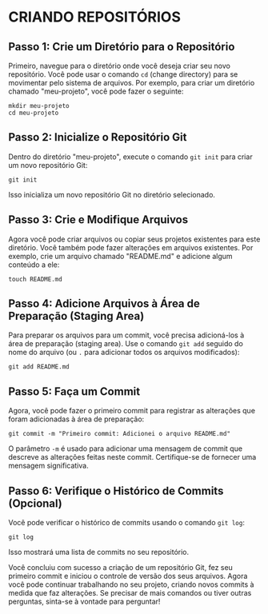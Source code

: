 # CRIANDO REPOSITÓRIOS
## Passo 1: Crie um Diretório para o Repositório
Primeiro, navegue para o diretório onde você deseja criar seu novo repositório. Você pode usar o comando `cd` (change directory) para se movimentar pelo sistema de arquivos. Por exemplo, para criar um diretório chamado "meu-projeto", você pode fazer o seguinte:

```shell
mkdir meu-projeto
cd meu-projeto
```

## Passo 2: Inicialize o Repositório Git
Dentro do diretório "meu-projeto", execute o comando `git init` para criar um novo repositório Git:

```shell
git init
```

Isso inicializa um novo repositório Git no diretório selecionado.

## Passo 3: Crie e Modifique Arquivos
Agora você pode criar arquivos ou copiar seus projetos existentes para este diretório. Você também pode fazer alterações em arquivos existentes. Por exemplo, crie um arquivo chamado "README.md" e adicione algum conteúdo a ele:

```shell
touch README.md
```

## Passo 4: Adicione Arquivos à Área de Preparação (Staging Area)
Para preparar os arquivos para um commit, você precisa adicioná-los à área de preparação (staging area). Use o comando `git add` seguido do nome do arquivo (ou `.` para adicionar todos os arquivos modificados):

```shell
git add README.md
```

## Passo 5: Faça um Commit
Agora, você pode fazer o primeiro commit para registrar as alterações que foram adicionadas à área de preparação:

```shell
git commit -m "Primeiro commit: Adicionei o arquivo README.md"
```

O parâmetro `-m` é usado para adicionar uma mensagem de commit que descreve as alterações feitas neste commit. Certifique-se de fornecer uma mensagem significativa.

## Passo 6: Verifique o Histórico de Commits (Opcional)
Você pode verificar o histórico de commits usando o comando `git log`:

```shell
git log
```

Isso mostrará uma lista de commits no seu repositório.

Você concluiu com sucesso a criação de um repositório Git, fez seu primeiro commit e iniciou o controle de versão dos seus arquivos. Agora você pode continuar trabalhando no seu projeto, criando novos commits à medida que faz alterações. Se precisar de mais comandos ou tiver outras perguntas, sinta-se à vontade para perguntar!